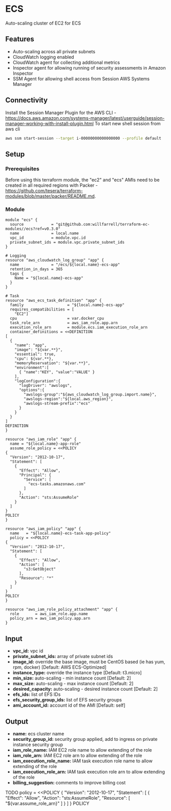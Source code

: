 # ECS

Auto-scaling cluster of EC2 for ECS

## Features

- Auto-scaling across all private subnets
- CloudWatch logging enabled
- CloudWatch agent for collecting additional metrics
- Inspector agent for allowing running of security assessments in Amazon Inspector
- SSM Agent for allowing shell access from Session AWS Systems Manager

## Connectivity

Install the Session Manager Plugin for the AWS CLI - https://docs.aws.amazon.com/systems-manager/latest/userguide/session-manager-working-with-install-plugin.html
To start new shell session from aws cli

```bash
aws ssm start-session --target i-00000000000000000 --profile default
```

## Setup

### Prerequisites

Before using this terraform module, the "ec2" and "ecs" AMIs need to be created in all required regions with Packer - https://github.com/tesera/terraform-modules/blob/master/packer/README.md.

### Module

```hcl-terraform
module "ecs" {
  source            = "git@github.com:willfarrell/terraform-ec-modules//ecs?ref=v0.3.0"
  name              = local.name
  vpc_id            = module.vpc.id
  private_subnet_ids = module.vpc.private_subnet_ids
}

# Logging
resource "aws_cloudwatch_log_group" "app" {
  name              = "/ecs/${local.name}-ecs-app"
  retention_in_days = 365
  tags {
    Name = "${local.name}-ecs-app"
  }
}

# Task
resource "aws_ecs_task_definition" "app" {
  family                   = "${local.name}-ecs-app"
  requires_compatibilities = [
    "EC2"]
  cpu                      = var.docker_cpu
  task_role_arn            = aws_iam_role.app.arn
  execution_role_arn       = module.ecs.iam_execution_role_arn
  container_definitions = <<DEFINITION
[
  {
    "name": "app",
    "image": "${var.**}",
    "essential": true,
    "cpu": ${var.**},
    "memoryReservation": "${var.**}",
    "environment":[
      { "name":"KEY", "value":"VALUE" }
    ],
    "logConfiguration":{
      "logDriver": "awslogs",
      "options":{
        "awslogs-group":"${aws_cloudwatch_log_group.import.name}",
        "awslogs-region":"${local.aws_region}",
        "awslogs-stream-prefix":"ecs"
      }
    }
  }
]
DEFINITION
}

resource "aws_iam_role" "app" {
  name = "${local.name}-app-role"
  assume_role_policy = <<POLICY
{
  "Version": "2012-10-17",
  "Statement": [
    {
      "Effect": "Allow",
      "Principal": {
        "Service": [
          "ecs-tasks.amazonaws.com"
        ]
      },
      "Action": "sts:AssumeRole"
    }
  ]
}
POLICY
}

resource "aws_iam_policy" "app" {
  name   = "${local.name}-ecs-task-app-policy"
  policy = <<POLICY
{
  "Version": "2012-10-17",
  "Statement": [
    {
      "Effect": "Allow",
      "Action": [
        "s3:GetObject"
      ],
      "Resource": "*"
    }
  ]
}
POLICY
}

resource "aws_iam_role_policy_attachment" "app" {
  role       = aws_iam_role.app.name
  policy_arn = aws_iam_policy.app.arn
}

```

## Input

- **vpc_id:** vpc id
- **private_subnet_ids:** array of private subnet ids
- **image_id:** override the base image, must be CentOS based (ie has yum, rpm, docker) [Default: AWS ECS-Optimized]
- **instance_type:** override the instance type [Default: t3.micro]
- **min_size:** auto-scaling - min instance count [Default: 2]
- **max_size:** auto-scaling - max instance count [Default: 2]
- **desired_capacity:** auto-scaling - desired instance count [Default: 2]
- **efs_ids:** list of EFS IDs
- **efs_security_group_ids:** list of EFS security groups
- **ami_account_id:** account id of the AMI [Default: self]

## Output

- **name:** ecs cluster name
- **security_group_id:** security group applied, add to ingress on private instance security group
- **iam_role_name:** IAM EC2 role name to allow extending of the role
- **iam_role_arn:** IAM EC2 role arn to allow extending of the role
- **iam_execution_role_name:** IAM task execution role name to allow extending of the role
- **iam_execution_role_arn:** IAM task execution role arn to allow extending of the role
- **billing_suggestion:** comments to improve billing cost

TODO
policy = <<POLICY
{
"Version": "2012-10-17",
"Statement": [
{
"Effect": "Allow",
"Action": "sts:AssumeRole",
"Resource": [
"${var.assume_role_arn}"
]
}
]
}
POLICY
